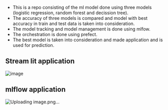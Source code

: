 - This is a repo  consisting of the ml model done using three models (logistic regression, random forest and decission tree).
- The accuracy of three models is compared and model with best accuracy in train and test data is taken into consideration.
- The model tracking and model management is done using mlfow.
- The orchestration is done using prefect.
- The best model is taken into consideration and made application and is used for prediction.
  
## Stream lit application
![image](https://github.com/manohartanna137/ml_end_to_end_model/assets/132431017/93daaca9-fffe-47ac-885d-f7cbc3a3d832)

## mlflow application
![Uploading image.png…]()



